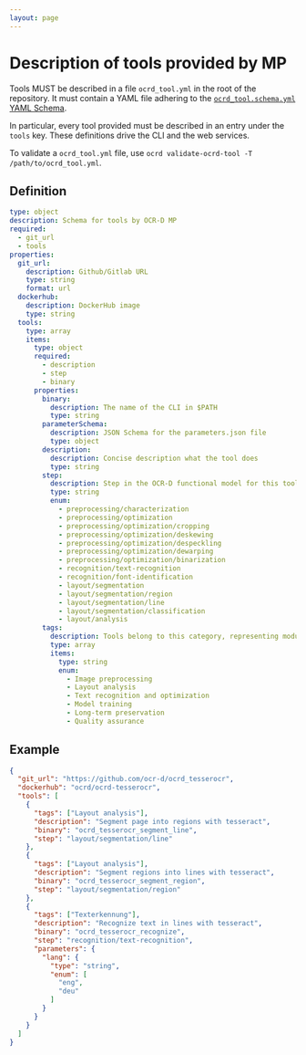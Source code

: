 ```yaml
---
layout: page
---
```



# Description of tools provided by MP

Tools MUST be described in a file `ocrd_tool.yml` in the root of the
repository. It must contain a YAML file adhering to the
[`ocrd_tool.schema.yml` YAML Schema](https://github.com/OCR-D/spec/blob/master/ocrd_tool.schema.yml).

In particular, every tool provided must be described in an entry under the `tools` key. These definitions drive the CLI and the web services.

To validate a `ocrd_tool.yml` file, use `ocrd validate-ocrd-tool -T /path/to/ocrd_tool.yml`.

## Definition

<!-- Regenerate with 'shinclude -i ocrd_tool.md'. See https://github.com/kba/shinclude -->
<!-- BEGIN-EVAL -w '```yaml' '```' -- cat ./ocrd_tool.schema.yml -->
```yaml
type: object
description: Schema for tools by OCR-D MP
required:
  - git_url
  - tools
properties:
  git_url:
    description: Github/Gitlab URL
    type: string
    format: url
  dockerhub:
    description: DockerHub image
    type: string
  tools:
    type: array
    items:
      type: object
      required:
        - description
        - step
        - binary
      properties:
        binary:
          description: The name of the CLI in $PATH
          type: string
        parameterSchema:
          description: JSON Schema for the parameters.json file
          type: object
        description:
          description: Concise description what the tool does
          type: string
        step:
          description: Step in the OCR-D functional model for this tool
          type: string
          enum:
            - preprocessing/characterization
            - preprocessing/optimization
            - preprocessing/optimization/cropping
            - preprocessing/optimization/deskewing
            - preprocessing/optimization/despeckling
            - preprocessing/optimization/dewarping
            - preprocessing/optimization/binarization
            - recognition/text-recognition
            - recognition/font-identification
            - layout/segmentation
            - layout/segmentation/region
            - layout/segmentation/line
            - layout/segmentation/classification
            - layout/analysis
        tags:
          description: Tools belong to this category, representing modules within the OCR-D project structure
          type: array
          items:
            type: string
            enum:
              - Image preprocessing
              - Layout analysis
              - Text recognition and optimization
              - Model training
              - Long-term preservation
              - Quality assurance
```

<!-- END-EVAL -->

## Example

<!-- BEGIN-EVAL -w '```json' '```' -- cat ../ocrd_tesserocr/ocrd-tool.json -->
```json
{
  "git_url": "https://github.com/ocr-d/ocrd_tesserocr",
  "dockerhub": "ocrd/ocrd-tesserocr",
  "tools": [
    {
      "tags": ["Layout analysis"],
      "description": "Segment page into regions with tesseract",
      "binary": "ocrd_tesserocr_segment_line",
      "step": "layout/segmentation/line"
    },
    {
      "tags": ["Layout analysis"],
      "description": "Segment regions into lines with tesseract",
      "binary": "ocrd_tesserocr_segment_region",
      "step": "layout/segmentation/region"
    },
    {
      "tags": ["Texterkennung"],
      "description": "Recognize text in lines with tesseract",
      "binary": "ocrd_tesserocr_recognize",
      "step": "recognition/text-recognition",
      "parameters": {
        "lang": {
          "type": "string",
          "enum": [
            "eng",
            "deu"
          ]
        }
      }
    }
  ]
}
```

<!-- END-EVAL -->


